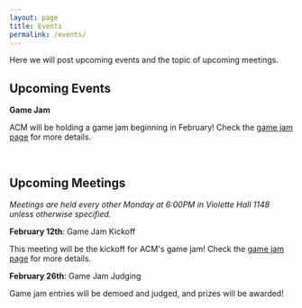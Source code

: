 ```yaml
---
layout: page
title: Events
permalink: /events/
---
```


Here we will post upcoming events and the topic of upcoming meetings. 



## Upcoming Events

**Game Jam**

ACM will be holding a game jam beginning in February! Check the [game jam page][GJ] for more details. 

<br/>

## Upcoming Meetings

*Meetings are held every other Monday at 6:00PM in Violette Hall 1148 unless otherwise specified.*

**February 12th**: Game Jam Kickoff

This meeting will be the kickoff for ACM's game jam! Check the [game jam page][GJ] for more details. 

**February 26th**: Game Jam Judging

Game jam entries will be demoed and judged, and prizes will be awarded! 



[HT]: {{site.baseurl}}/hacktruman/
[GJ]: {{site.baseurl}}/gamejam/
[HI]: https://hackisu.org
[SH]: https://hackathon.mst.edu
[RT]: https://www.eventbrite.com/e/shamhacks-2018-tickets-39820147132
[BI]: https://bsidesiowa.com
[HUI]: https://bigdata.uiowa.edu/
[TH]: http://tigerhacks.missouri.edu/
[THSignUp]: https://docs.google.com/forms/d/e/1FAIpQLSfr4ToMbz6rgbkddFVo2f28jlBnWvGhA_iqpOnnYJaxyXPjgQ/viewform
[prereg]: https://docs.google.com/forms/d/e/1FAIpQLSchsn5GW4XCcQAdmWlcy_RlRr8HXViZeXF0hDagANh5dkHEhQ/viewform
[S&T]: https://pickhacks.io/
[S&T_location]: https://www.google.com/maps/place/Havener+Center/@38.1959288,-91.9552169,9z/data=!4m5!3m4!1s0x87da54c8a1cb72e5:0x5433f63da26259b6!8m2!3d37.9548037!4d-91.7763536?shorturl=1
[SO]: https://www.soinc.org/game-b